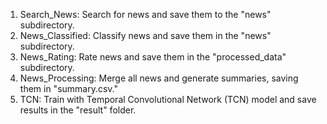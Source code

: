 1. Search_News: Search for news and save them to the "news" subdirectory.
2. News_Classified: Classify news and save them in the "news" subdirectory.
3. News_Rating: Rate news and save them in the "processed_data" subdirectory.
4. News_Processing: Merge all news and generate summaries, saving them in "summary.csv."
5. TCN: Train with Temporal Convolutional Network (TCN) model and save results in the "result" folder.

